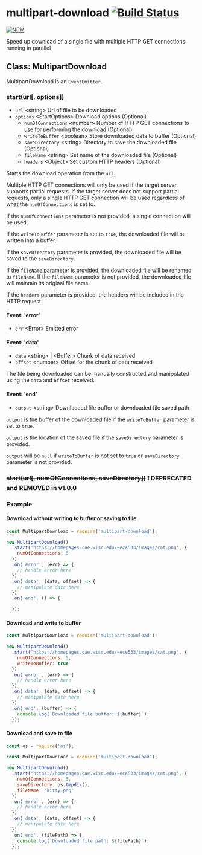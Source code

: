 # multipart-download [![Build Status](https://travis-ci.org/zulhilmizainuddin/multipart-download.svg?branch=master)](https://travis-ci.org/zulhilmizainuddin/multipart-download)

[![NPM](https://nodei.co/npm/multipart-download.png?downloads=true&downloadRank=true&stars=true)](https://nodei.co/npm/multipart-download/)

Speed up download of a single file with multiple HTTP GET connections running in parallel

## Class: MultipartDownload

MultipartDownload is an `EventEmitter`.

### start(url[, options])
- `url` &lt;string&gt; Url of file to be downloaded
- `options` &lt;StartOptions&gt; Download options (Optional)
  - `numOfConnections` &lt;number&gt; Number of HTTP GET connections to use for performing the download (Optional)
  - `writeToBuffer` &lt;boolean&gt; Store downloaded data to buffer (Optional)
  - `saveDirectory` &lt;string&gt; Directory to save the downloaded file (Optional)
  - `fileName` &lt;string&gt; Set name of the downloaded file (Optional)
  - `headers` &lt;Object&gt; Set custom HTTP headers (Optional)

Starts the download operation from the `url`.

Multiple HTTP GET connections will only be used if the target server supports partial requests.
If the target server does not support partial requests, only a single HTTP GET connection will be used regardless of what the `numOfConnections` is set to.

If the `numOfConnections` parameter is not provided, a single connection will be used.

If the `writeToBuffer` parameter is set to `true`, the downloaded file will be written into a buffer.

If the `saveDirectory` parameter is provided, the downloaded file will be saved to the `saveDirectory`.

If the `fileName` parameter is provided, the downloaded file will be renamed to `fileName`.
If the `fileName` parameter is not provided, the downloaded file will maintain its original file name.

If the `headers` parameter is provided, the headers will be included in the HTTP request.

#### Event: 'error'
- `err` &lt;Error&gt; Emitted error

#### Event: 'data'
- `data` &lt;string&gt; | &lt;Buffer&gt; Chunk of data received
- `offset` &lt;number&gt; Offset for the chunk of data received

The file being downloaded can be manually constructed and manipulated using the `data` and `offset` received. 

#### Event: 'end'
- `output` &lt;string&gt; Downloaded file buffer or downloaded file saved path

`output` is the buffer of the downloaded file if the `writeToBuffer` parameter is set to `true`.

`output` is the location of the saved file if the `saveDirectory` parameter is provided.

`output` will be `null` if `writeToBuffer` is not set to `true` or `saveDirectory` parameter is not provided.

### ~~start(url[, numOfConnections, saveDirectory])~~ :exclamation: DEPRECATED and REMOVED in v1.0.0

### Example

#### Download without writing to buffer or saving to file

```javascript
const MultipartDownload = require('multipart-download');

new MultipartDownload()
  .start('https://homepages.cae.wisc.edu/~ece533/images/cat.png', {
    numOfConnections: 5
  })
  .on('error', (err) => {
    // handle error here
  })
  .on('data', (data, offset) => {
    // manipulate data here
  })
  .on('end', () => {

  });
```

#### Download and write to buffer

```javascript
const MultipartDownload = require('multipart-download');

new MultipartDownload()
  .start('https://homepages.cae.wisc.edu/~ece533/images/cat.png', {
    numOfConnections: 5,
    writeToBuffer: true
  })
  .on('error', (err) => {
    // handle error here
  })
  .on('data', (data, offset) => {
    // manipulate data here
  })
  .on('end', (buffer) => {
    console.log(`Downloaded file buffer: ${buffer}`);
  });
```

#### Download and save to file

```javascript
const os = require('os');

const MultipartDownload = require('multipart-download');

new MultipartDownload()
  .start('https://homepages.cae.wisc.edu/~ece533/images/cat.png', {
    numOfConnections: 5,
    saveDirectory: os.tmpdir(),
    fileName: 'kitty.png'
  })
  .on('error', (err) => {
    // handle error here
  })
  .on('data', (data, offset) => {
    // manipulate data here
  })
  .on('end', (filePath) => {
    console.log(`Downloaded file path: ${filePath}`);
  });
```
